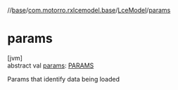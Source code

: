 //[base](../../../index.md)/[com.motorro.rxlcemodel.base](../index.md)/[LceModel](index.md)/[params](params.md)

# params

[jvm]\
abstract val [params](params.md): [PARAMS](index.md)

Params that identify data being loaded
